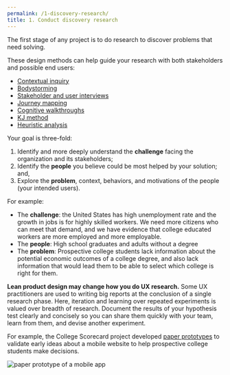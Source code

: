 ```yaml
---
permalink: /1-discovery-research/
title: 1. Conduct discovery research
---
```

The first stage of any project is to do research to discover problems that need solving.

These design methods can help guide your research with both stakeholders and possible end users:

- [Contextual inquiry](https://methods.18f.gov/discover/contextual-inquiry/)
- [Bodystorming](https://methods.18f.gov/discover/bodystorming/) 
- [Stakeholder and user interviews](https://methods.18f.gov/discover/stakeholder-and-user-interviews/) 
- [Journey mapping](https://methods.18f.gov/decide/journey-mapping/) 
- [Cognitive walkthroughs](https://methods.18f.gov/discover/cognitive-walkthrough/) 
- [KJ method](https://methods.18f.gov/discover/kj-method/) 
- [Heuristic analysis ](https://methods.18f.gov/discover/heuristic-analysis/) 

Your goal is three-fold: 

1. Identify and more deeply understand the **challenge** facing the organization and its stakeholders;
2. Identify the **people** you believe could be most helped by your solution; and,
3. Explore the **problem**, context, behaviors, and motivations of the people (your intended users).

For example:

* The **challenge**: the United States has high unemployment rate and the growth in jobs is for highly skilled workers. We need more citizens who can meet that demand, and we have evidence that college educated workers are more employed and more employable.
* The **people**: High school graduates and adults without a degree
* The **problem**: Prospective college students lack information about the potential economic outcomes of a college degree, and also lack information that would lead them to be able to select which college is right for them. 

**Lean product design may change how you do UX research.** Some UX practitioners are used to writing big reports at the conclusion of a single research phase. Here, iteration and learning over repeated experiments is valued over breadth of research. Document the results of your hypothesis test clearly and concisely so you can share them quickly with your team, learn from them, and devise another experiment. 

For example, the College Scorecard project developed [paper prototypes](http://blog.ed.gov/2015/09/under-the-hood-building-a-new-college-scorecard-with-students/) to validate early ideas about a mobile website to help prospective college students make decisions.

![paper prototype of a mobile app](https://www.whitehouse.gov/sites/whitehouse.gov/files/images/Scorecard%20Demo.png)

